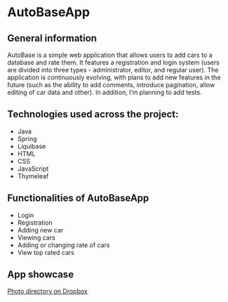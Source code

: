 # AutoBaseApp

## General information
AutoBase is a simple web application that allows users to add cars to a database and rate them. It features a registration and login system (users are divided into three types - administrator, editor, and regular user). The application is continuously evolving, with plans to add new features in the future (such as the ability to add comments, introduce pagination, allow editing of car data and other). In addition, I’m planning to add tests.

## Technologies used across the project:
- Java
- Spring
- Liquibase
- HTML
- CSS
- JavaScript
- Thymeleaf

## Functionalities of AutoBaseApp
- Login
- Registration
- Adding new car
- Viewing cars
- Adding or changing rate of cars
- View top rated cars

## App showcase
[Photo directory on Dropbox](https://www.dropbox.com/scl/fo/9wptt4bsh0l640uqijsx0/AOi5y5Z2oeifb0OfVpOqUBg?rlkey=05ajnk1o436xftfd3luzqp5ay&e=1&st=rjp0dm6e&dl=0)

